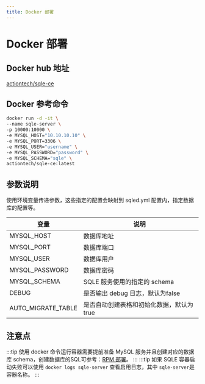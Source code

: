 ```yaml
---
title: Docker 部署
---
```

# Docker 部署
## Docker hub 地址
[actiontech/sqle-ce](https://hub.docker.com/r/actiontech/sqle-ce)
## Docker 参考命令
```bash
docker run -d -it \
--name sqle-server \
-p 10000:10000 \
-e MYSQL_HOST="10.10.10.10" \
-e MYSQL_PORT=3306 \
-e MYSQL_USER="username" \
-e MYSQL_PASSWORD="password" \
-e MYSQL_SCHEMA="sqle" \
actiontech/sqle-ce:latest
```
## 参数说明
使用环境变量传递参数，这些指定的配置会映射到 sqled.yml 配置内，指定数据库的配置等。

|变量|说明|
|-|-|
|MYSQL_HOST| 数据库地址|
|MYSQL_PORT| 数据库端口|
|MYSQL_USER| 数据库用户|
|MYSQL_PASSWORD| 数据库密码|
|MYSQL_SCHEMA| SQLE 服务使用的指定的 schema|
|DEBUG| 是否输出 debug 日志，默认为false|
|AUTO_MIGRATE_TABLE| 是否自动创建表格和初始化数据，默认为true|

## 注意点
:::tip
使用 docker 命令运行容器需要提前准备 MySQL 服务并且创建对应的数据库 schema，创建数据库的SQL可参考：[RPM 部署](./rpm)。
:::
:::tip
如果 SQLE 容器启动失败可以使用 `docker logs sqle-server` 查看启用日志，其中 `sqle-server`是容器名称。
:::



